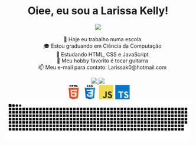 <h1 align="center">Oiee, eu sou a Larissa Kelly! </h1> 

<div align="center">
<img height="200cm" src="https://media.tenor.com/AW_4gupjfHQAAAAC/hachubby-rokubop.gif"/>
</div>
<p>
  <ul align="center" type="none">
<li>🏫 Hoje eu trabalho numa escola 
<li>🎓 Estou graduando em Ciência da Computação
<li>🌱 Estudando HTML, CSS e JavaScript 
<li>🎸 Meu hobby favorito é tocar guitarra 
<li>📫 Meu e-mail para contato: Larissak0@hotmail.com 
  </ul>
</p>
<div align="center">
<a href="https://github.com/LarissaK0">
<img height="180cm" src="https://github-readme-stats.vercel.app/api?username=LarissaK0&show_icons=true&theme=radical&include_all_commits=true&count_private=true)](https://github.com/LarissaK0/github-readme-stats)"/>
<img height="180cm" src="https://github-readme-stats.vercel.app/api/top-langs/?username=Larissak0&layout=compact&theme=radical"/>
</div>
  
<div align="center"> 
<a href="https://www.w3schools.com/html/" target="_blank" rel="noreferrer"> <img src="https://raw.githubusercontent.com/devicons/devicon/master/icons/html5/html5-original-wordmark.svg" alt="html5" width="40" height="40"/></a>
<a href="https://www.w3schools.com/css/" target="_blank" rel="noreferrer"> <img src="https://raw.githubusercontent.com/devicons/devicon/master/icons/css3/css3-original-wordmark.svg" alt="css3" width="40" height="40"/></a>
<a href="https://developer.mozilla.org/en-US/docs/Web/JavaScript" target="_blank" rel="noreferrer"> <img src="https://raw.githubusercontent.com/devicons/devicon/master/icons/javascript/javascript-original.svg" alt="javascript" width="40" height="40"/></a>
<a href="https://www.typescriptlang.org/" target="_blank" rel="noreferrer"> <img src="https://raw.githubusercontent.com/devicons/devicon/master/icons/typescript/typescript-plain.svg" alt="typescript" width="40" height="40"/></a>
</div>   

<div align="center">
<picture>
  <source media="(prefers-color-scheme: dark)" srcset="https://raw.githubusercontent.com/larissak0/larissak0/output/github-contribution-grid-snake-dark.svg">
  <source media="(prefers-color-scheme: light)" srcset="https://raw.githubusercontent.com/larissak0/larissak0/output/github-contribution-grid-snake.svg">
  <img alt="github contribution grid snake animation" src="https://raw.githubusercontent.com/larissak0/larissak0/output/github-contribution-grid-snake.svg">
</picture>

</div> 
